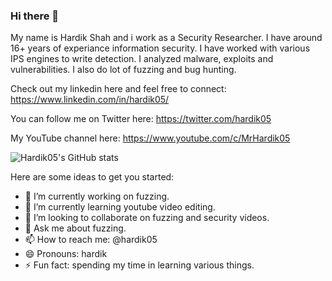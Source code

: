 ### Hi there 👋

My name is Hardik Shah and i work as a Security Researcher. I have around 16+ years of experiance information security. I have worked with various IPS engines to write detection. I analyzed malware, exploits and vulnerabilities. I also do lot of fuzzing and bug hunting.

Check out my linkedin here and feel free to connect: https://www.linkedin.com/in/hardik05/

You can follow me on Twitter here: https://twitter.com/hardik05

My YouTube channel here: https://www.youtube.com/c/MrHardik05

![Hardik05's GitHub stats](https://github-readme-stats.vercel.app/api?username=hardik05&count_private=true)

Here are some ideas to get you started:

- 🔭 I’m currently working on fuzzing.
- 🌱 I’m currently learning youtube video editing.
- 👯 I’m looking to collaborate on fuzzing and security videos.
- 💬 Ask me about fuzzing.
- 📫 How to reach me: @hardik05
- 😄 Pronouns: hardik
- ⚡ Fun fact: spending my time in learning various things.

